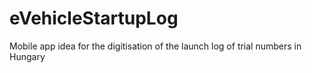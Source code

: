 # eVehicleStartupLog
Mobile app idea for the digitisation of the launch log of trial numbers in Hungary
